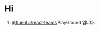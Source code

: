 # Hi

1. [@fluentui/react-teams](https://github.com/OfficeDev/microsoft-teams-ui-component-library) PlayGround 입니다.

